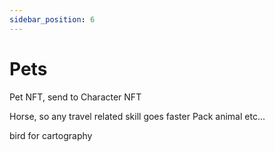 ```yaml
---
sidebar_position: 6
---
```


# Pets

Pet NFT, send to Character NFT

Horse, so any travel related skill goes faster
Pack animal
etc...

bird for cartography

